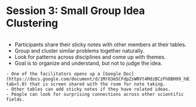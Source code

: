 # Session 3: Small Group Idea Clustering

```{include} ../timers/timer-20-minutes.md

```

- Participants share their sticky notes with other members at their tables.
- Group and cluster similar problems together naturally.
- Look for patterns across disciplines and come up with themes.
- Goal is to organize and understand, but not to judge the idea.


```{admonition} Optional
- One of the facilitators opens up a [Google Doc](https://docs.google.com/document/d/1MrO3m5CFdpZsWRVt4MdzBCzFh8BH99_hB1hZcHVm32E/edit?tab=t.0) that is screen shared with the room for note taking.
- Other tables can add sticky notes if they have related ideas.
- People can look for surprising connections across other scientific fields.
```

